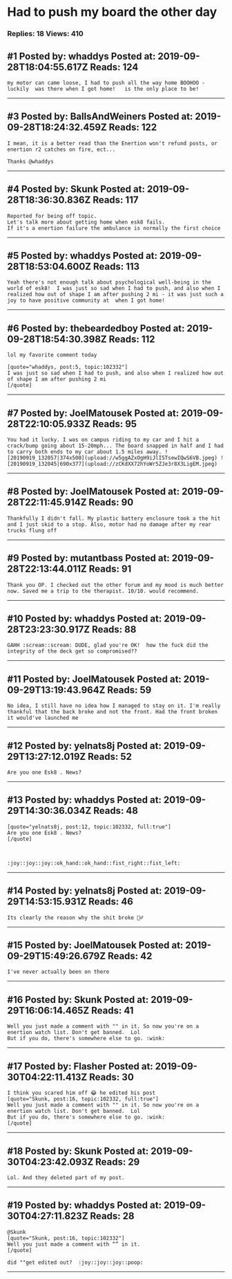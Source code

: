 # Had to push my board the other day

### Replies: 18 Views: 410

## \#1 Posted by: whaddys Posted at: 2019-09-28T18:04:55.617Z Reads: 124

```
my motor can came loose, I had to push all the way home BOOHOO - luckily  was there when I got home!   is the only place to be!
```

---
## \#3 Posted by: BallsAndWeiners Posted at: 2019-09-28T18:24:32.459Z Reads: 122

```
I mean, it is a better read than the Enertion won't refund posts, or enertion r2 catches on fire, ect... 

Thanks @whaddys
```

---
## \#4 Posted by: Skunk Posted at: 2019-09-28T18:36:30.836Z Reads: 117

```
Reported for being off topic. 
Let's talk more about getting home when esk8 fails. 
If it's a enertion failure the ambulance is normally the first choice
```

---
## \#5 Posted by: whaddys Posted at: 2019-09-28T18:53:04.600Z Reads: 113

```
Yeah there's not enough talk about psychological well-being in the world of esk8!  I was just so sad when I had to push, and also when I realized how out of shape I am after pushing 2 mi - it was just such a joy to have positive community at  when I got home!
```

---
## \#6 Posted by: thebeardedboy Posted at: 2019-09-28T18:54:30.398Z Reads: 112

```
lol my favorite comment today

[quote="whaddys, post:5, topic:102332"]
I was just so sad when I had to push, and also when I realized how out of shape I am after pushing 2 mi
[/quote]
```

---
## \#7 Posted by: JoelMatousek Posted at: 2019-09-28T22:10:05.933Z Reads: 95

```
You had it lucky. I was on campus riding to my car and I hit a crack/bump going about 15-20mph... The board snapped in half and I had to carry both ends to my car about 1.5 miles away. ![20190919_132057|374x500](upload://w5ggAZxOgH9iJlI5TsewIQwS6VB.jpeg) ![20190919_132045|690x377](upload://zCKdXX72hYoWr5ZJe3r8X3LigEM.jpeg)
```

---
## \#8 Posted by: JoelMatousek Posted at: 2019-09-28T22:11:45.914Z Reads: 90

```
Thankfully I didn't fall. My plastic battery enclosure took a the hit and I just skid to a stop. Also, motor had no damage after my rear trucks flung off
```

---
## \#9 Posted by: mutantbass Posted at: 2019-09-28T22:13:44.011Z Reads: 91

```
Thank you OP. I checked out the other forum and my mood is much better now. Saved me a trip to the therapist. 10/10. would recommend.
```

---
## \#10 Posted by: whaddys Posted at: 2019-09-28T23:23:30.917Z Reads: 88

```
GAHH :scream::scream: DUDE, glad you're OK!  how the fuck did the integrity of the deck get so compromised??
```

---
## \#11 Posted by: JoelMatousek Posted at: 2019-09-29T13:19:43.964Z Reads: 59

```
No idea, I still have no idea how I managed to stay on it. I'm really thankful that the back broke and not the front. Had the front broken it would've launched me
```

---
## \#12 Posted by: yelnats8j Posted at: 2019-09-29T13:27:12.019Z Reads: 52

```
Are you one Esk8 . News?
```

---
## \#13 Posted by: whaddys Posted at: 2019-09-29T14:30:36.034Z Reads: 48

```
[quote="yelnats8j, post:12, topic:102332, full:true"]
Are you one Esk8 . News?
[/quote]



:joy::joy::joy::ok_hand::ok_hand::fist_right::fist_left:
```

---
## \#14 Posted by: yelnats8j Posted at: 2019-09-29T14:53:15.931Z Reads: 46

```
Its clearly the reason why the shit broke 🤷‍♂️
```

---
## \#15 Posted by: JoelMatousek Posted at: 2019-09-29T15:49:26.679Z Reads: 42

```
I've never actually been on there
```

---
## \#16 Posted by: Skunk Posted at: 2019-09-29T16:06:14.465Z Reads: 41

```
Well you just made a comment with "" in it. So now you're on a enertion watch list. Don't get banned.  Lol
But if you do, there's somewhere else to go. :wink:
```

---
## \#17 Posted by: Flasher Posted at: 2019-09-30T04:22:11.413Z Reads: 30

```
I think you scared him off 😂 he edited his post
[quote="Skunk, post:16, topic:102332, full:true"]
Well you just made a comment with "" in it. So now you're on a enertion watch list. Don't get banned.  Lol
But if you do, there's somewhere else to go. :wink:
[/quote]
```

---
## \#18 Posted by: Skunk Posted at: 2019-09-30T04:23:42.093Z Reads: 29

```
Lol. And they deleted part of my post.
```

---
## \#19 Posted by: whaddys Posted at: 2019-09-30T04:27:11.823Z Reads: 28

```
@Skunk 
[quote="Skunk, post:16, topic:102332"]
Well you just made a comment with “” in it.
[/quote]

did ""get edited out?  :joy::joy::joy::poop:
```

---
